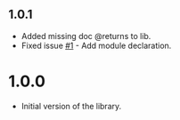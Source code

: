 ## 1.0.1

- Added missing doc @returns to lib.
- Fixed issue [#1](https://github.com/RecuencoJones/barrel-defgen/issues/1) - Add module declaration.

# 1.0.0

- Initial version of the library.
